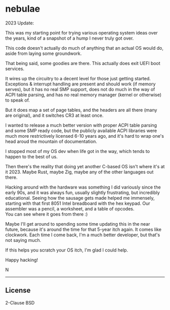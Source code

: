 # nebulae

2023 Update:

This was my starting point for trying various operating system ideas over the years, kind of a snapshot of a hump
I never truly got over.

This code doesn't actually do much of anything that an actual OS would do, aside from laying some groundwork.

That being said, some goodies are there.  This actually does exit UEFI boot services.  

It wires up the circuitry to a decent level for those just getting started.  Exceptions & interrupt handling are present
and should work (if memory serves), but it has no real SMP support, does not do much in the way of ACPI table parsing,
and has no real memory manager (kernel or otherwise) to speak of.

But it does map a set of page tables, and the headers are all there (many are original), and it switches CR3 at least once.

I wanted to release a much better version with proper ACPI table parsing and some SMP ready code, but the publicly
available ACPI libraries were much more restrictively licensed 6-10 years ago, and it's hard to wrap one's head
aroud the mountain of documentation.

I stopped most of my OS dev when life got in the way, which tends to happen to the best of us.

Then there's the reality that doing yet another C-based OS isn't where it's at it 2023.  Maybe Rust, maybe Zig, maybe any
of the other languages out there.

Hacking around with the hardware was something I did variously since the early 90s, and it was always fun, usually
slightly frustrating, but incredibly educational.  Seeing how the sausage gets made helped me immensely, starting with
that first 8051 Intel breadboard with the hex keypad.  Our assembler was a pencil, a worksheet, and a table of opcodes.  
You can see where it goes from there :)

Maybe I'll get around to spending some time updating this in the near future, because it's around the time for that 
5-year itch again.  It comes like clockwork.  Each time I come back, I'm a much better developer, but that's not saying much.

If this helps you scratch your OS itch, I'm glad I could help.
 
Happy hacking!

N

----
License
----

2-Clause BSD
